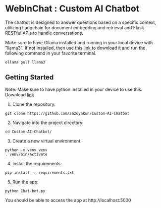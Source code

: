 
# WebInChat : Custom AI Chatbot

The chatbot is designed to answer questions based on a specific context, utilizing Langchain for document embedding and retrieval and Flask RESTful APIs to handle conversations.

Make sure to have Ollama installed and running in your local device with "llama3". If not installed, then use this [link](https://ollama.com/) to download it and run the following command in your favorite terminal.
```
ollama pull llama3
```
## Getting Started
Note: Make sure to have python installed in your device to use this. Download [link](https://www.python.org/downloads/)
1. Clone the repository:
```
git clone https://github.com/sazuyakun/Custom-AI-Chatbot
```
2. Navigate into the project directory:
```
cd Custom-AI-Chatbot/
```
3. Create a new virtual environment:
```
python -m venv venv
. venv/bin/activate
```
4. Install the requirements:
```
pip install -r requirements.txt
```
5. Run the app:
```
python Chat-bot.py
```
You should be able to access the app at http://localhost:5000

